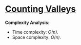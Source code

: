 # [Counting Valleys](https://www.hackerrank.com/challenges/counting-valleys)

__Complexity Analysis__:

* Time complexity: _O(n)_.
* Space complexity: _O(n)_.
